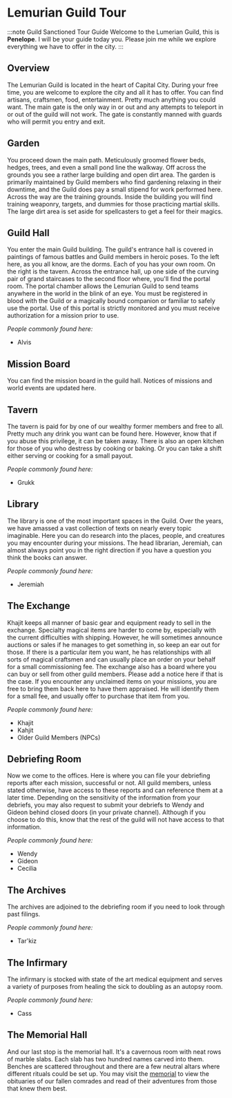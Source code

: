 # Lemurian Guild Tour

:::note Guild Sanctioned Tour Guide
Welcome to the Lumerian Guild, this is **Penelope**. I will be your guide today you. Please join me while we explore everything we have to offer in the city.
:::

## Overview

The Lemurian Guild is located in the heart of Capital City. During your free time, you are welcome to explore the city and all it has to offer. You can find artisans, craftsmen, food, entertainment. Pretty much anything you could want. The main gate is the only way in or out and any attempts to teleport in or out of the guild will not work. The gate is constantly manned with guards who will permit you entry and exit.

## Garden

You proceed down the main path. Meticulously groomed flower beds, hedges, trees, and even a small pond line the walkway. Off across the grounds you see a rather large building and open dirt area.
The garden is primarily maintained by Guild members who find gardening relaxing in their downtime, and the Guild does pay a small stipend for work performed here.
Across the way are the training grounds. Inside the building you will find training weaponry, targets, and dummies for those practicing martial skills. The large dirt area is set aside for spellcasters to get a feel for their magics.

## Guild Hall

You enter the main Guild building. The guild's entrance hall is covered in paintings of famous battles and Guild members in heroic poses.
To the left here, as you all know, are the dorms. Each of you has your own room. On the right is the tavern. Across the entrance hall, up one side of the curving pair of grand staircases to the second floor where, you'll find the portal room.
The portal chamber allows the Lemurian Guild to send teams anywhere in the world in the blink of an eye. You must be registered in blood with the Guild or a magically bound companion or familiar to safely use the portal. Use of this portal is strictly monitored and you must receive authorization for a mission prior to use.

_People commonly found here:_

- Alvis

## Mission Board

You can find the mission board in the guild hall. Notices of missions and world events are updated here.

## Tavern

The tavern is paid for by one of our wealthy former members and free to all. Pretty much any drink you want can be found here. However, know that if you abuse this privilege, it can be taken away. There is also an open kitchen for those of you who destress by cooking or baking. Or you can take a shift either serving or cooking for a small payout.

_People commonly found here:_

- Grukk

## Library

The library is one of the most important spaces in the Guild. Over the years, we have amassed a vast collection of texts on nearly every topic imaginable. Here you can do research into the places, people, and creatures you may encounter during your missions. The head librarian, Jeremiah, can almost always point you in the right direction if you have a question you think the books can answer.

_People commonly found here:_

- Jeremiah

## The Exchange

Khajit keeps all manner of basic gear and equipment ready to sell in the exchange. Specialty magical items are harder to come by, especially with the current difficulties with shipping. However, he will sometimes announce auctions or sales if he manages to get something in, so keep an ear out for those. If there is a particular item you want, he has relationships with all sorts of magical craftsmen and can usually place an order on your behalf for a small commissioning fee.
The exchange also has a board where you can buy or sell from other guild members. Please add a notice here if that is the case. If you encounter any unclaimed items on your missions, you are free to bring them back here to have them appraised. He will identify them for a small fee, and usually offer to purchase that item from you.

_People commonly found here:_

- Khajit
- Kahjit
- Older Guild Members (NPCs)

## Debriefing Room

Now we come to the offices. Here is where you can file your debriefing reports after each mission, successful or not. All guild members, unless stated otherwise, have access to these reports and can reference them at a later time.
Depending on the sensitivity of the information from your debriefs, you may also request to submit your debriefs to Wendy and Gideon behind closed doors (in your private channel). Although if you choose to do this, know that the rest of the guild will not have access to that information.

_People commonly found here:_

- Wendy
- Gideon
- Cecilia

## The Archives

The archives are adjoined to the debriefing room if you need to look through past filings.

_People commonly found here:_

- Tar'kiz

## The Infirmary

The infirmary is stocked with state of the art medical equipment and serves a variety of purposes from healing the sick to doubling as an autopsy room.

_People commonly found here:_

- Cass

## The Memorial Hall

And our last stop is the memorial hall. It's a cavernous room with neat rows of marble slabs. Each slab has two hundred names carved into them. Benches are scattered throughout and there are a few neutral altars where different rituals could be set up.
You may visit the [memorial](/memorial) to view the obituaries of our fallen comrades and read of their adventures from those that knew them best.
